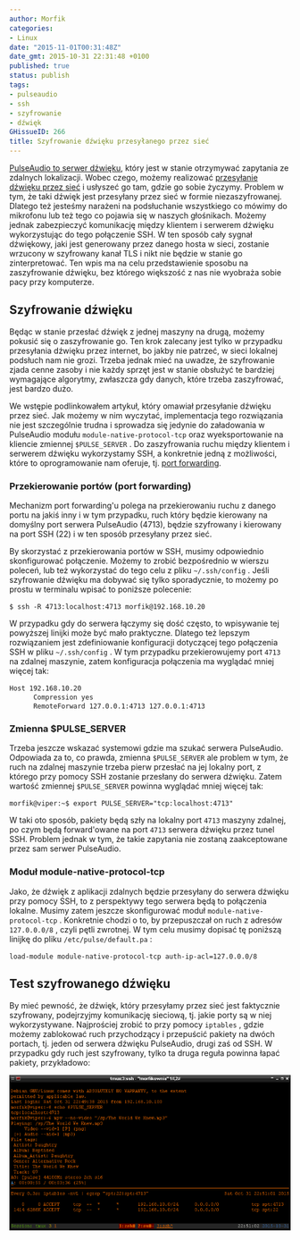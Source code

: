```yaml
---
author: Morfik
categories:
- Linux
date: "2015-11-01T00:31:48Z"
date_gmt: 2015-10-31 22:31:48 +0100
published: true
status: publish
tags:
- pulseaudio
- ssh
- szyfrowanie
- dźwięk
GHissueID: 266
title: Szyfrowanie dźwięku przesyłanego przez sieć
---
```


[PulseAudio to serwer dźwięku](https://www.freedesktop.org/wiki/Software/PulseAudio/), który jest w
stanie otrzymywać zapytania ze zdalnych lokalizacji. Wobec czego, możemy realizować [przesyłanie
dźwięku przez sieć](/post/pulseaudio-i-przesylanie-dzwieku-przez-siec/) i usłyszeć
go tam, gdzie go sobie życzymy. Problem w tym, że taki dźwięk jest przesyłany przez sieć w formie
niezaszyfrowanej. Dlatego też jesteśmy narażeni na podsłuchanie wszystkiego co mówimy do mikrofonu
lub też tego co pojawia się w naszych głośnikach. Możemy jednak zabezpieczyć komunikację między
klientem i serwerem dźwięku wykorzystując do tego połączenie SSH. W ten sposób cały sygnał
dźwiękowy, jaki jest generowany przez danego hosta w sieci, zostanie wrzucony w szyfrowany kanał
TLS i nikt nie będzie w stanie go zinterpretować. Ten wpis ma na celu przedstawienie sposobu na
zaszyfrowanie dźwięku, bez którego większość z nas nie wyobraża sobie pacy przy komputerze.

<!--more-->
## Szyfrowanie dźwięku

Będąc w stanie przesłać dźwięk z jednej maszyny na drugą, możemy pokusić się o zaszyfrowanie go. Ten
krok zalecany jest tylko w przypadku przesyłania dźwięku przez internet, bo jakby nie patrzeć, w
sieci lokalnej podsłuch nam nie grozi. Trzeba jednak mieć na uwadze, że szyfrowanie zjada cenne
zasoby i nie każdy sprzęt jest w stanie obsłużyć te bardziej wymagające algorytmy, zwłaszcza gdy
danych, które trzeba zaszyfrować, jest bardzo dużo.

We wstępie podlinkowałem artykuł, który omawiał przesyłanie dźwięku przez sieć. Jak możemy w nim
wyczytać, implementacja tego rozwiązania nie jest szczególnie trudna i sprowadza się jedynie do
załadowania w PulseAudio modułu `module-native-protocol-tcp` oraz wyeksportowanie na kliencie
zmiennej `$PULSE_SERVER` . Do zaszyfrowania ruchu między klientem i serwerem dźwięku wykorzystamy
SSH, a konkretnie jedną z możliwości, które to oprogramowanie nam oferuje, tj. [port
forwarding](https://help.ubuntu.com/community/SSH/OpenSSH/PortForwarding).

### Przekierowanie portów (port forwarding)

Mechanizm port forwarding'u polega na przekierowaniu ruchu z danego portu na jakiś inny i w tym
przypadku, ruch który będzie kierowany na domyślny port serwera PulseAudio (4713), będzie szyfrowany
i kierowany na port SSH (22) i w ten sposób przesyłany przez sieć.

By skorzystać z przekierowania portów w SSH, musimy odpowiednio skonfigurować połączenie. Możemy to
zrobić bezpośrednio w wierszu poleceń, lub też wykorzystać do tego celu z pliku `~/.ssh/config` .
Jeśli szyfrowanie dźwięku ma dobywać się tylko sporadycznie, to możemy po prostu w terminalu wpisać
to poniższe polecenie:

    $ ssh -R 4713:localhost:4713 morfik@192.168.10.20

W przypadku gdy do serwera łączymy się dość często, to wpisywanie tej powyższej linijki może być
mało praktyczne. Dlatego też lepszym rozwiązaniem jest zdefiniowanie konfiguracji dotyczącej tego
połączenia SSH w pliku `~/.ssh/config` . W tym przypadku przekierowujemy port `4713` na zdalnej
maszynie, zatem konfiguracja połączenia ma wyglądać mniej więcej tak:

    Host 192.168.10.20
          Compression yes
          RemoteForward 127.0.0.1:4713 127.0.0.1:4713

### Zmienna $PULSE_SERVER

Trzeba jeszcze wskazać systemowi gdzie ma szukać serwera PulseAudio. Odpowiada za to, co prawda,
zmienna `$PULSE_SERVER` ale problem w tym, że ruch na zdalnej maszynie trzeba pierw przesłać na jej
lokalny port, z którego przy pomocy SSH zostanie przesłany do serwera dźwięku. Zatem wartość
zmiennej `$PULSE_SERVER` powinna wyglądać mniej więcej tak:

    morfik@viper:~$ export PULSE_SERVER="tcp:localhost:4713"

W taki oto sposób, pakiety będą szły na lokalny port `4713` maszyny zdalnej, po czym będą
forward'owane na port `4713` serwera dźwięku przez tunel SSH. Problem jednak w tym, że takie
zapytania nie zostaną zaakceptowane przez sam serwer PulseAudio.

### Moduł module-native-protocol-tcp

Jako, że dźwięk z aplikacji zdalnych będzie przesyłany do serwera dźwięku przy pomocy SSH, to z
perspektywy tego serwera będą to połączenia lokalne. Musimy zatem jeszcze skonfigurować moduł
`module-native-protocol-tcp` . Konkretnie chodzi o to, by przepuszczał on ruch z adresów
`127.0.0.0/8` , czyli pętli zwrotnej. W tym celu musimy dopisać tę poniższą linijkę do pliku
`/etc/pulse/default.pa` :

    load-module module-native-protocol-tcp auth-ip-acl=127.0.0.0/8

## Test szyfrowanego dźwięku

By mieć pewność, że dźwięk, który przesyłamy przez sieć jest faktycznie szyfrowany, podejrzyjmy
komunikację sieciową, tj. jakie porty są w niej wykorzystywane. Najprościej zrobić to przy pomocy
`iptables` , gdzie możemy zablokować ruch przychodzący i przepuścić pakiety na dwóch portach, tj.
jeden od serwera dźwięku PulseAudio, drugi zaś od SSH. W przypadku gdy ruch jest szyfrowany, tylko
ta druga reguła powinna łapać pakiety, przykładowo:

![szyfrowanie-dzwieku-pulseaudio-iptables](/img/2015/11/1.szyfrowanie-dzwieku-pulseaudio-iptables.png#huge)
